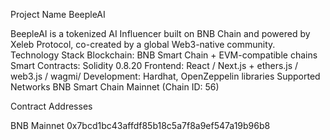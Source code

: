 Project Name BeepleAI

BeepleAI is a tokenized AI Influencer built on BNB Chain and powered by Xeleb Protocol, co-created by a global Web3-native community. 
Technology Stack Blockchain: BNB Smart Chain + EVM-compatible chains Smart Contracts: Solidity 0.8.20 Frontend: React / Next.js + ethers.js / web3.js / wagmi/ Development: Hardhat, OpenZeppelin libraries Supported Networks BNB Smart Chain Mainnet (Chain ID: 56)

Contract Addresses

BNB Mainnet 0x7bcd1bc43affdf85b18c5a7f8a9ef547a19b96b8
